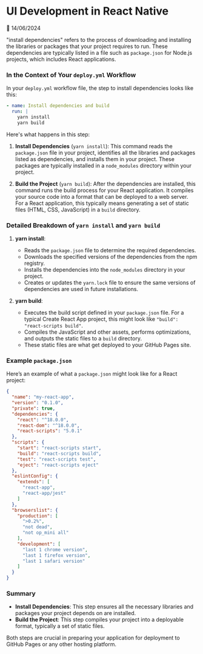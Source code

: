 # UI Development in React Native

📅 14/06/2024

"install dependencies" refers to the process of downloading and installing the libraries or packages that your project requires to run. These dependencies are typically listed in a file such as `package.json` for Node.js projects, which includes React applications.

### In the Context of Your `deploy.yml` Workflow

In your `deploy.yml` workflow file, the step to install dependencies looks like this:

```yaml
- name: Install dependencies and build
  run: |
    yarn install
    yarn build
```

Here's what happens in this step:

1. **Install Dependencies** (`yarn install`): This command reads the `package.json` file in your project, identifies all the libraries and packages listed as dependencies, and installs them in your project. These packages are typically installed in a `node_modules` directory within your project.

2. **Build the Project** (`yarn build`): After the dependencies are installed, this command runs the build process for your React application. It compiles your source code into a format that can be deployed to a web server. For a React application, this typically means generating a set of static files (HTML, CSS, JavaScript) in a `build` directory.

### Detailed Breakdown of `yarn install` and `yarn build`

1. **yarn install**:
   - Reads the `package.json` file to determine the required dependencies.
   - Downloads the specified versions of the dependencies from the npm registry.
   - Installs the dependencies into the `node_modules` directory in your project.
   - Creates or updates the `yarn.lock` file to ensure the same versions of dependencies are used in future installations.

2. **yarn build**:
   - Executes the build script defined in your `package.json` file. For a typical Create React App project, this might look like `"build": "react-scripts build"`.
   - Compiles the JavaScript and other assets, performs optimizations, and outputs the static files to a `build` directory.
   - These static files are what get deployed to your GitHub Pages site.

### Example `package.json`

Here’s an example of what a `package.json` might look like for a React project:

```json
{
  "name": "my-react-app",
  "version": "0.1.0",
  "private": true,
  "dependencies": {
    "react": "^18.0.0",
    "react-dom": "^18.0.0",
    "react-scripts": "5.0.1"
  },
  "scripts": {
    "start": "react-scripts start",
    "build": "react-scripts build",
    "test": "react-scripts test",
    "eject": "react-scripts eject"
  },
  "eslintConfig": {
    "extends": [
      "react-app",
      "react-app/jest"
    ]
  },
  "browserslist": {
    "production": [
      ">0.2%",
      "not dead",
      "not op_mini all"
    ],
    "development": [
      "last 1 chrome version",
      "last 1 firefox version",
      "last 1 safari version"
    ]
  }
}
```

### Summary

- **Install Dependencies**: This step ensures all the necessary libraries and packages your project depends on are installed.
- **Build the Project**: This step compiles your project into a deployable format, typically a set of static files.

Both steps are crucial in preparing your application for deployment to GitHub Pages or any other hosting platform.
